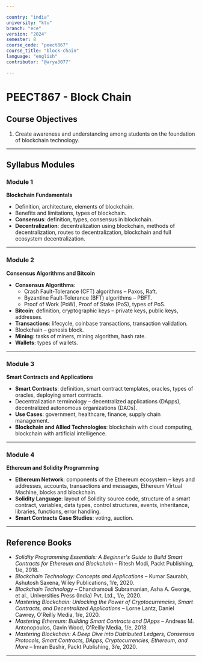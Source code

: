 ```yaml
---

country: "india"
university: "ktu"
branch: "ece"
version: "2024"
semester: 8
course_code: "peect867"
course_title: "block-chain"
language: "english"
contributor: "@arya3077"

---
```


# PEECT867 - Block Chain

## Course Objectives

1. Create awareness and understanding among students on the foundation of blockchain technology.  

---

## Syllabus Modules

### Module 1
**Blockchain Fundamentals**  
- Definition, architecture, elements of blockchain.  
- Benefits and limitations, types of blockchain.  
- **Consensus**: definition, types, consensus in blockchain.  
- **Decentralization**: decentralization using blockchain, methods of decentralization, routes to decentralization, blockchain and full ecosystem decentralization.  

---

### Module 2
**Consensus Algorithms and Bitcoin**  
- **Consensus Algorithms**:  
  - Crash Fault-Tolerance (CFT) algorithms – Paxos, Raft.  
  - Byzantine Fault-Tolerance (BFT) algorithms – PBFT.  
  - Proof of Work (PoW), Proof of Stake (PoS), types of PoS.  
- **Bitcoin**: definition, cryptographic keys – private keys, public keys, addresses.  
- **Transactions**: lifecycle, coinbase transactions, transaction validation.  
- Blockchain – genesis block.  
- **Mining**: tasks of miners, mining algorithm, hash rate.  
- **Wallets**: types of wallets.  

---

### Module 3
**Smart Contracts and Applications**  
- **Smart Contracts**: definition, smart contract templates, oracles, types of oracles, deploying smart contracts.  
- Decentralization terminology – decentralized applications (DApps), decentralized autonomous organizations (DAOs).  
- **Use Cases**: government, healthcare, finance, supply chain management.  
- **Blockchain and Allied Technologies**: blockchain with cloud computing, blockchain with artificial intelligence.  

---

### Module 4
**Ethereum and Solidity Programming**  
- **Ethereum Network**: components of the Ethereum ecosystem – keys and addresses, accounts, transactions and messages, Ethereum Virtual Machine, blocks and blockchain.  
- **Solidity Language**: layout of Solidity source code, structure of a smart contract, variables, data types, control structures, events, inheritance, libraries, functions, error handling.  
- **Smart Contracts Case Studies**: voting, auction.  

---

## Reference Books

- *Solidity Programming Essentials: A Beginner's Guide to Build Smart Contracts for Ethereum and Blockchain* – Ritesh Modi, Packt Publishing, 1/e, 2018.  
- *Blockchain Technology: Concepts and Applications* – Kumar Saurabh, Ashutosh Saxena, Wiley Publications, 1/e, 2020.  
- *Blockchain Technology* – Chandramouli Subramanian, Asha A. George, et al., Universities Press (India) Pvt. Ltd., 1/e, 2020.  
- *Mastering Blockchain: Unlocking the Power of Cryptocurrencies, Smart Contracts, and Decentralized Applications* – Lorne Lantz, Daniel Cawrey, O'Reilly Media, 1/e, 2020.  
- *Mastering Ethereum: Building Smart Contracts and DApps* – Andreas M. Antonopoulos, Gavin Wood, O'Reilly Media, 1/e, 2018.  
- *Mastering Blockchain: A Deep Dive into Distributed Ledgers, Consensus Protocols, Smart Contracts, DApps, Cryptocurrencies, Ethereum, and More* – Imran Bashir, Packt Publishing, 3/e, 2020.  

---

